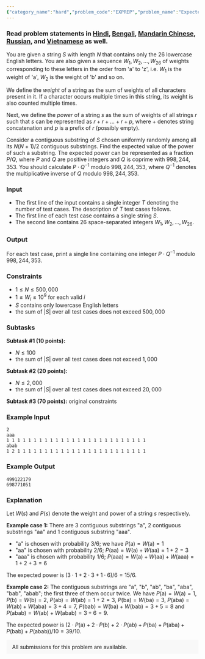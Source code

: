 ```yaml
---
{"category_name":"hard","problem_code":"EXPREP","problem_name":"Expected Repetitions","problemComponents":{"constraints":"","constraintsState":false,"subtasks":"","subtasksState":false,"inputFormat":"","inputFormatState":false,"outputFormat":"","outputFormatState":false,"sampleTestCases":{"0":{"id":1,"input":"2\r\naaa\r\n1 1 1 1 1 1 1 1 1 1 1 1 1 1 1 1 1 1 1 1 1 1 1 1 1 1\r\nabab\r\n1 2 1 1 1 1 1 1 1 1 1 1 1 1 1 1 1 1 1 1 1 1 1 1 1 1","output":"499122179\r\n698771051","explanation":"Let $W(s)$ and $P(s)$ denote the weight and power of a string $s$ respectively.\r\n\r\n**Example case 1:** There are $3$ contiguous substrings \u0022a\u0022, $2$ contiguous substrings \u0022aa\u0022 and $1$ contiguous substring \u0022aaa\u0022.\r\n- \u0022a\u0022 is chosen with probability $3/6$; we have $P(\\mathrm{a}) = W(\\mathrm{a}) = 1$\r\n- \u0022aa\u0022 is chosen with probability $2/6$; $P(\\mathrm{aa}) = W(\\mathrm{a}) + W(\\mathrm{aa}) = 1 + 2 = 3$\r\n- \u0022aaa\u0022 is chosen with probability $1/6$; $P(\\mathrm{aaa}) = W(\\mathrm{a}) + W(\\mathrm{aa}) + W(\\mathrm{aaa}) = 1 + 2 + 3 = 6$\r\n\r\nThe expected power is $(3 \\cdot 1 + 2 \\cdot 3 + 1 \\cdot 6) / 6 = 15 / 6$.\r\n\r\n**Example case 2:** The contiguous substrings are \u0022a\u0022, \u0022b\u0022, \u0022ab\u0022, \u0022ba\u0022, \u0022aba\u0022, \u0022bab\u0022, \u0022abab\u0022; the first three of them occur twice. We have $P(\\mathrm{a}) = W(\\mathrm{a}) = 1$, $P(\\mathrm{b}) = W(\\mathrm{b}) = 2$, $P(\\mathrm{ab}) = W(\\mathrm{ab}) = 1 + 2 = 3$, $P(\\mathrm{ba}) = W(\\mathrm{ba}) = 3$, $P(\\mathrm{aba}) = W(\\mathrm{ab}) + W(\\mathrm{aba}) = 3 + 4 = 7$, $P(\\mathrm{bab}) = W(\\mathrm{ba}) + W(\\mathrm{bab}) = 3 + 5 = 8$ and $P(\\mathrm{abab}) = W(\\mathrm{ab}) + W(\\mathrm{abab}) = 3 + 6 = 9$.\r\n\r\nThe expected power is $(2 \\cdot P(\\mathrm{a}) + 2 \\cdot P(\\mathrm{b}) + 2 \\cdot P(\\mathrm{ab}) + P(\\mathrm{ba}) + P(\\mathrm{aba}) + P(\\mathrm{bab}) + P(\\mathrm{abab})) / 10 = 39 / 10$.","isDeleted":false}}},"video_editorial_url":"","languages_supported":{"0":"CPP14","1":"C","2":"JAVA","3":"PYTH 3.6","4":"CPP17","5":"PYTH","6":"PYP3","7":"CS2","8":"ADA","9":"PYPY","10":"TEXT","11":"PAS fpc","12":"NODEJS","13":"RUBY","14":"PHP","15":"GO","16":"HASK","17":"TCL","18":"PERL","19":"SCALA","20":"LUA","21":"kotlin","22":"BASH","23":"JS","24":"LISP sbcl","25":"rust","26":"PAS gpc","27":"BF","28":"CLOJ","29":"R","30":"D","31":"CAML","32":"FORT","33":"ASM","34":"swift","35":"FS","36":"WSPC","37":"LISP clisp","38":"SQL","39":"SCM guile","40":"PERL6","41":"ERL","42":"CLPS","43":"ICK","44":"NICE","45":"PRLG","46":"ICON","47":"COB","48":"SCM chicken","49":"PIKE","50":"SCM qobi","51":"ST","52":"SQLQ","53":"NEM"},"max_timelimit":3.5,"source_sizelimit":50000,"problem_author":"aviroop123","problem_tester":"","date_added":"2-06-2020","tags":{"0":"aviroop123","1":"aviroop123","2":"hard","3":"july20"},"problem_difficulty_level":"Hard","best_tag":"","editorial_url":"https://discuss.codechef.com/problems/EXPREP","time":{"view_start_date":1594632600,"submit_start_date":1594632600,"visible_start_date":1594632600,"end_date":1735669800},"is_direct_submittable":false,"problemDiscussURL":"https://discuss.codechef.com/search?q=EXPREP","is_proctored":false,"visitedContests":{},"layout":"problem"}
---
```

### Read problem statements in [Hindi](https://www.codechef.com/download/translated/JULY20/hindi/EXPREP.pdf), [Bengali](https://www.codechef.com/download/translated/JULY20/bengali/EXPREP.pdf), [Mandarin Chinese](https://www.codechef.com/download/translated/JULY20/mandarin/EXPREP.pdf), [Russian](https://www.codechef.com/download/translated/JULY20/russian/EXPREP.pdf), and [Vietnamese](https://www.codechef.com/download/translated/JULY20/vietnamese/EXPREP.pdf) as well. 

You are given a string $S$ with length $N$ that contains only the $26$ lowercase English letters. You are also given a sequence $W_1, W_2, \ldots, W_{26}$ of weights corresponding to these letters in the order from 'a' to 'z', i.e. $W_1$ is the weight of 'a', $W_2$ is the weight of 'b' and so on.

We define the *weight* of a string as the sum of weights of all characters present in it. If a character occurs multiple times in this string, its weight is also counted multiple times.

Next, we define the *power* of a string $s$ as the sum of weights of all strings $r$ such that $s$ can be represented as $r + r + \ldots + r + p$, where $+$ denotes string concatenation and $p$ is a prefix of $r$ (possibly empty).

Consider a contiguous substring of $S$ chosen uniformly randomly among all its $N(N+1)/2$ contiguous substrings. Find the expected value of the power of such a substring. The expected power can be represented as a fraction $P / Q$, where $P$ and $Q$ are positive integers and $Q$ is coprime with $998,244,353$. You should calculate $P \cdot Q^{-1}$ modulo $998,244,353$, where $Q^{-1}$ denotes the multiplicative inverse of $Q$ modulo $998,244,353$.

### Input
- The first line of the input contains a single integer $T$ denoting the number of test cases. The description of $T$ test cases follows.
- The first line of each test case contains a single string $S$.
- The second line contains $26$ space-separated integers $W_1, W_2, \ldots, W_{26}$.

### Output
For each test case, print a single line containing one integer $P \cdot Q^{-1}$ modulo $998,244,353$.

### Constraints
- $1 \le N \le 500,000$
- $1 \le W_i \le 10^9$ for each valid $i$
- $S$ contains only lowercase English letters
- the sum of $|S|$ over all test cases does not exceed $500,000$

### Subtasks
**Subtask #1 (10 points):**
- $N \le 100$
- the sum of $|S|$ over all test cases does not exceed $1,000$

**Subtask #2 (20 points):**
- $N \le 2,000$
- the sum of $|S|$ over all test cases does not exceed $20,000$

**Subtask #3 (70 points):** original constraints

### Example Input
```
2
aaa
1 1 1 1 1 1 1 1 1 1 1 1 1 1 1 1 1 1 1 1 1 1 1 1 1 1
abab
1 2 1 1 1 1 1 1 1 1 1 1 1 1 1 1 1 1 1 1 1 1 1 1 1 1
```

### Example Output
```
499122179
698771051
```

### Explanation
Let $W(s)$ and $P(s)$ denote the weight and power of a string $s$ respectively.

**Example case 1:** There are $3$ contiguous substrings "a", $2$ contiguous substrings "aa" and $1$ contiguous substring "aaa".
- "a" is chosen with probability $3/6$; we have $P(\mathrm{a}) = W(\mathrm{a}) = 1$
- "aa" is chosen with probability $2/6$; $P(\mathrm{aa}) = W(\mathrm{a}) + W(\mathrm{aa}) = 1 + 2 = 3$
- "aaa" is chosen with probability $1/6$; $P(\mathrm{aaa}) = W(\mathrm{a}) + W(\mathrm{aa}) + W(\mathrm{aaa}) = 1 + 2 + 3 = 6$

The expected power is $(3 \cdot 1 + 2 \cdot 3 + 1 \cdot 6) / 6 = 15 / 6$.

**Example case 2:** The contiguous substrings are "a", "b", "ab", "ba", "aba", "bab", "abab"; the first three of them occur twice. We have $P(\mathrm{a}) = W(\mathrm{a}) = 1$, $P(\mathrm{b}) = W(\mathrm{b}) = 2$, $P(\mathrm{ab}) = W(\mathrm{ab}) = 1 + 2 = 3$, $P(\mathrm{ba}) = W(\mathrm{ba}) = 3$, $P(\mathrm{aba}) = W(\mathrm{ab}) + W(\mathrm{aba}) = 3 + 4 = 7$, $P(\mathrm{bab}) = W(\mathrm{ba}) + W(\mathrm{bab}) = 3 + 5 = 8$ and $P(\mathrm{abab}) = W(\mathrm{ab}) + W(\mathrm{abab}) = 3 + 6 = 9$.

The expected power is $(2 \cdot P(\mathrm{a}) + 2 \cdot P(\mathrm{b}) + 2 \cdot P(\mathrm{ab}) + P(\mathrm{ba}) + P(\mathrm{aba}) + P(\mathrm{bab}) + P(\mathrm{abab})) / 10 = 39 / 10$.

<aside style='background: #f8f8f8;padding: 10px 15px;'><div>All submissions for this problem are available.</div></aside>
